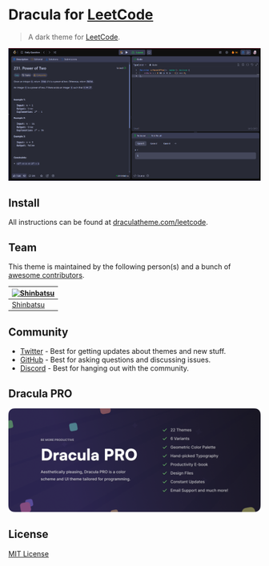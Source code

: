 # Dracula for [LeetCode](https://leetcode.com)

> A dark theme for [LeetCode](https://leetcode.com).

![Screenshot](./screenshot.png)

## Install

All instructions can be found at [draculatheme.com/leetcode](https://draculatheme.com/leetcode).

## Team

This theme is maintained by the following person(s) and a bunch of [awesome contributors](https://github.com/dracula/leetcode/graphs/contributors).

| [![Shinbatsu](https://github.com/Shinbatsu.png?size=100)](https://github.com/Shinbatsu) |
| --------------------------------------------------------------------------------------- |
| [Shinbatsu](https://github.com/Shinbatsu)                                               |

## Community

- [Twitter](https://twitter.com/draculatheme) - Best for getting updates about themes and new stuff.
- [GitHub](https://github.com/dracula/dracula-theme/discussions) - Best for asking questions and discussing issues.
- [Discord](https://draculatheme.com/discord-invite) - Best for hanging out with the community.

## Dracula PRO

[![Dracula PRO](./.github/dracula-pro.png)](https://draculatheme.com/pro)

## License

[MIT License](./LICENSE)
